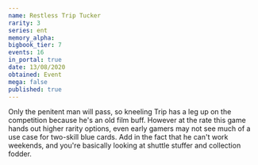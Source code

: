 ```yaml
---
name: Restless Trip Tucker
rarity: 3
series: ent
memory_alpha:
bigbook_tier: 7
events: 16
in_portal: true
date: 13/08/2020
obtained: Event
mega: false
published: true
---
```


Only the penitent man will pass, so kneeling Trip has a leg up on the competition because he's an old film buff. However at the rate this game hands out higher rarity options, even early gamers may not see much of a use case for two-skill blue cards. Add in the fact that he can't work weekends, and you're basically looking at shuttle stuffer and collection fodder.

